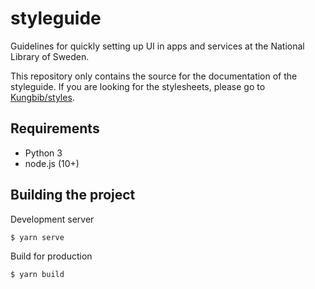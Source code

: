 # styleguide
Guidelines for quickly setting up UI in apps and services at the National Library of Sweden.

This repository only contains the source for the documentation of the styleguide. If you are looking for the stylesheets, please go to [Kungbib/styles](https://github.com/Kungbib/styles).

## Requirements
* Python 3
* node.js (10+)

## Building the project

Development server
```
$ yarn serve
```

Build for production
```
$ yarn build
```
